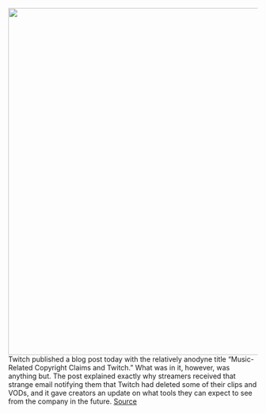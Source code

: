 <img src='https://cdn.vox-cdn.com/thumbor/MMmdlBTD6x2yuwZWwWLU61Za1rs=/0x0:2040x1360/1200x800/filters:focal(857x517:1183x843)/cdn.vox-cdn.com/uploads/chorus_image/image/67772599/ACASTRO_190926_1777_TWITCH_0001.0.jpg' width='700px' /><br/>
Twitch published a blog post today with the relatively anodyne title “Music-Related Copyright Claims and Twitch.” What was in it, however, was anything but. The post explained exactly why streamers received that strange email notifying them that Twitch had deleted some of their clips and VODs, and it gave creators an update on what tools they can expect to see from the company in the future.
<a href='https://www.theverge.com/2020/11/11/21560913/twitch-streamers-dmca-copyright-tools-apology'> Source <a/>